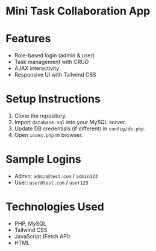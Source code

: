 # Mini Task Collaboration App

# Features
- Role-based login (admin & user)
- Task management with CRUD
- AJAX interactivity
- Responsive UI with Tailwind CSS

# Setup Instructions
1. Clone the repository.
2. Import `database.sql` into your MySQL server.
3. Update DB credentials (if different) in `config/db.php`.
4. Open `index.php` in browser.

# Sample Logins
- Admin: `admin@test.com` / `admin123`
- User: `user@test.com` / `user123`

# Technologies Used
- PHP, MySQL
- Tailwind CSS
- JavaScript (Fetch API)
- HTML
